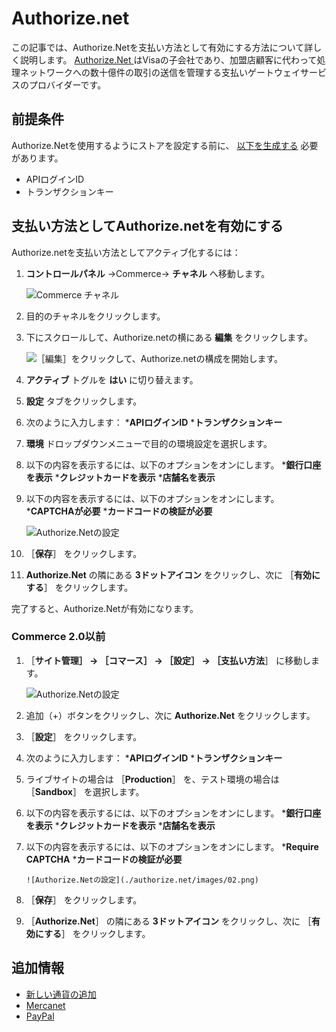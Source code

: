 # Authorize.net

この記事では、Authorize.Netを支払い方法として有効にする方法について詳しく説明します。 [ Authorize.Net ](https://www.authorize.net/about-us/) はVisaの子会社であり、加盟店顧客に代わって処理ネットワークへの数十億件の取引の送信を管理する支払いゲートウェイサービスのプロバイダーです。

## 前提条件

Authorize.Netを使用するようにストアを設定する前に、 [以下を生成する](https://support.authorize.net/s/article/How-do-I-obtain-my-API-Login-ID-and-Transaction-Key) 必要があります。

* APIログインID
* トランザクションキー

## 支払い方法としてAuthorize.netを有効にする

Authorize.netを支払い方法としてアクティブ化するには：

1. **コントロールパネル** →Commerce→ **チャネル** へ移動します。

    ![Commerce チャネル](./authorize.net/images/03.png)

1. 目的のチャネルをクリックします。
1. 下にスクロールして、Authorize.netの横にある **編集** をクリックします。

    ![［編集］をクリックして、Authorize.netの構成を開始します。](./authorize.net/images/04.png)

1. **アクティブ** トグルを **はい** に切り替えます。
1. **設定** タブをクリックします。
1. 次のように入力します：
    ***APIログインID**
    ***トランザクションキー**
1. **環境** ドロップダウンメニューで目的の環境設定を選択します。
1. 以下の内容を表示するには、以下のオプションをオンにします。
    ***銀行口座を表示**
    ***クレジットカードを表示**
    ***店舗名を表示**
1. 以下の内容を表示するには、以下のオプションをオンにします。
    ***CAPTCHAが必要**
    ***カードコードの検証が必要**

     ![Authorize.Netの設定](./authorize.net/images/01.png)

1. ［**保存**］ をクリックします。
1. **Authorize.Net** の隣にある **3ドットアイコン** をクリックし、次に ［**有効にする**］ をクリックします。

完了すると、Authorize.Netが有効になります。

### Commerce 2.0以前

1. ［**サイト管理］ → ［コマース］ → ［設定］ → ［支払い方法**］ に移動します。

    ![Authorize.Netの設定](./authorize.net/images/05.png)

1. 追加（+）ボタンをクリックし、次に **Authorize.Net** をクリックします。
1. ［**設定**］ をクリックします。
1. 次のように入力します：
    ***APIログインID**
    ***トランザクションキー**
1. ライブサイトの場合は ［**Production**］ を、テスト環境の場合は ［**Sandbox**］ を選択します。
1. 以下の内容を表示するには、以下のオプションをオンにします。
    ***銀行口座を表示**
    ***クレジットカードを表示**
    ***店舗名を表示**
1. 以下の内容を表示するには、以下のオプションをオンにします。
    ***Require CAPTCHA**
    ***カードコードの検証が必要**

       ![Authorize.Netの設定](./authorize.net/images/02.png)

1. ［**保存**］ をクリックします。
1. ［**Authorize.Net**］ の隣にある **3ドットアイコン** をクリックし、次に ［**有効にする**］ をクリックします。

## 追加情報

* [新しい通貨の追加](../currencies/adding-a-new-currency.md)
* [Mercanet](./mercanet.md)
* [PayPal](./paypal.md)
